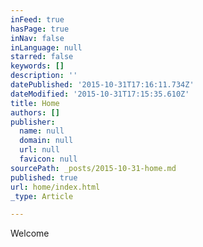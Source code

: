 ```yaml
---
inFeed: true
hasPage: true
inNav: false
inLanguage: null
starred: false
keywords: []
description: ''
datePublished: '2015-10-31T17:16:11.734Z'
dateModified: '2015-10-31T17:15:35.610Z'
title: Home
authors: []
publisher:
  name: null
  domain: null
  url: null
  favicon: null
sourcePath: _posts/2015-10-31-home.md
published: true
url: home/index.html
_type: Article

---
```

Welcome